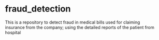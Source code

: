 # fraud_detection
This is a repository to detect fraud in medical bills used for claiming insurance from the company; using the detailed reports of the patient from hospital

